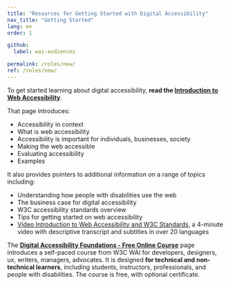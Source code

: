 ```yaml
---
title: "Resources for Getting Started with Digital Accessibility"
nav_title: "Getting Started"
lang: en
order: 1

github:
  label: wai-audiences

permalink: /roles/new/
ref: /roles/new/
---
```


To get started learning about digital accessibility, **read the [Introduction to Web Accessibility](/fundamentals/accessibility-intro/)**.

That page introduces:
* Accessibility in context
* What is web accessibility
* Accessibility is important for individuals, businesses, society
* Making the web accessible
* Evaluating accessibility
* Examples

It also provides pointers to additional information on a range of topics including:
* Understanding how people with disabilities use the web
* The business case for digital accessibility
* W3C accessibility standards overview
* Tips for getting started on web accessibility
* [Video Introduction to Web Accessibility and W3C Standards](/fundamentals/accessibility-intro/), a 4-minute video with descriptive transcript and subtitles in over 20 languages

The **[Digital Accessibility Foundations - Free Online Course](/courses/foundations-course/)** page introduces a self-paced course from W3C WAI for developers, designers, ux, writers, managers, advocates. It is designed **for technical and non-technical learners**, including students, instructors, professionals, and people with disabilities. The course is free, with optional certificate.
